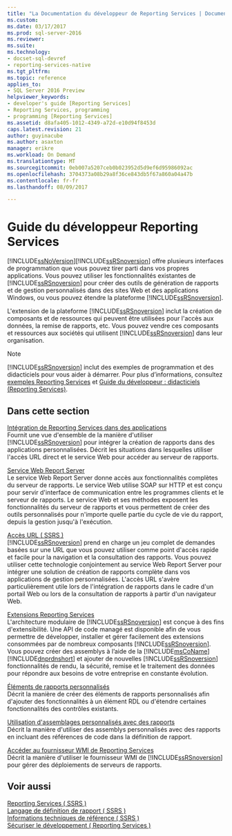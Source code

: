 ```yaml
---
title: "La Documentation du développeur de Reporting Services | Documents Microsoft"
ms.custom: 
ms.date: 03/17/2017
ms.prod: sql-server-2016
ms.reviewer: 
ms.suite: 
ms.technology:
- docset-sql-devref
- reporting-services-native
ms.tgt_pltfrm: 
ms.topic: reference
applies_to:
- SQL Server 2016 Preview
helpviewer_keywords:
- developer's guide [Reporting Services]
- Reporting Services, programming
- programming [Reporting Services]
ms.assetid: d8afa405-1012-4349-a72d-e10d94f8453d
caps.latest.revision: 21
author: guyinacube
ms.author: asaxton
manager: erikre
ms.workload: On Demand
ms.translationtype: MT
ms.sourcegitcommit: 0eb007a5207ceb0b023952d5d9ef6d95986092ac
ms.openlocfilehash: 3704373a08b29a8f36ce843db5f67a860a04a47b
ms.contentlocale: fr-fr
ms.lasthandoff: 08/09/2017

---
```

# <a name="reporting-services-developer-documentation"></a>Guide du développeur Reporting Services
  [!INCLUDE[ssNoVersion](../includes/ssnoversion-md.md)][!INCLUDE[ssRSnoversion](../includes/ssrsnoversion-md.md)] offre plusieurs interfaces de programmation que vous pouvez tirer parti dans vos propres applications. Vous pouvez utiliser les fonctionnalités existantes de [!INCLUDE[ssRSnoversion](../includes/ssrsnoversion-md.md)] pour créer des outils de génération de rapports et de gestion personnalisés dans des sites Web et des applications Windows, ou vous pouvez étendre la plateforme [!INCLUDE[ssRSnoversion](../includes/ssrsnoversion-md.md)].  
  
 L'extension de la plateforme [!INCLUDE[ssRSnoversion](../includes/ssrsnoversion-md.md)] inclut la création de composants et de ressources qui peuvent être utilisées pour l'accès aux données, la remise de rapports, etc. Vous pouvez vendre ces composants et ressources aux sociétés qui utilisent [!INCLUDE[ssRSnoversion](../includes/ssrsnoversion-md.md)] dans leur organisation.  
  
> [!NOTE]  
>  [!INCLUDE[ssRSnoversion](../includes/ssrsnoversion-md.md)] inclut des exemples de programmation et des didacticiels pour vous aider à démarrer. Pour plus d’informations, consultez [exemples Reporting Services](https://msdn.microsoft.com/library/ms160954\(v=sql.110\).aspx) et [Guide du développeur : didacticiels (Reporting Services)](https://msdn.microsoft.com/library/aa337423\(v=sql.110\).aspx).  
  
## <a name="in-this-section"></a>Dans cette section  
 [Intégration de Reporting Services dans des applications](../reporting-services/application-integration/integrating-reporting-services-into-applications.md)  
 Fournit une vue d'ensemble de la manière d'utiliser [!INCLUDE[ssRSnoversion](../includes/ssrsnoversion-md.md)] pour intégrer la création de rapports dans des applications personnalisées. Décrit les situations dans lesquelles utiliser l'accès URL direct et le service Web pour accéder au serveur de rapports.  
  
 [Service Web Report Server](../reporting-services/report-server-web-service/report-server-web-service.md)  
 Le service Web Report Server donne accès aux fonctionnalités complètes du serveur de rapports. Le service Web utilise SOAP sur HTTP et est conçu pour servir d'interface de communication entre les programmes clients et le serveur de rapports. Le service Web et ses méthodes exposent les fonctionnalités du serveur de rapports et vous permettent de créer des outils personnalisés pour n'importe quelle partie du cycle de vie du rapport, depuis la gestion jusqu'à l'exécution.  
  
 [Accès URL &#40; SSRS &#41;](../reporting-services/url-access-ssrs.md)  
 [!INCLUDE[ssRSnoversion](../includes/ssrsnoversion-md.md)] prend en charge un jeu complet de demandes basées sur une URL que vous pouvez utiliser comme point d'accès rapide et facile pour la navigation et la consultation des rapports. Vous pouvez utiliser cette technologie conjointement au service Web Report Server pour intégrer une solution de création de rapports complète dans vos applications de gestion personnalisées. L'accès URL s'avère particulièrement utile lors de l'intégration de rapports dans le cadre d'un portail Web ou lors de la consultation de rapports à partir d'un navigateur Web.  
  
 [Extensions Reporting Services](../reporting-services/extensions/reporting-services-extensions.md)  
 L'architecture modulaire de [!INCLUDE[ssRSnoversion](../includes/ssrsnoversion-md.md)] est conçue à des fins d'extensibilité. Une API de code managé est disponible afin de vous permettre de développer, installer et gérer facilement des extensions consommées par de nombreux composants [!INCLUDE[ssRSnoversion](../includes/ssrsnoversion-md.md)]. Vous pouvez créer des assemblys à l’aide de la [!INCLUDE[msCoName](../includes/msconame-md.md)] [!INCLUDE[dnprdnshort](../includes/dnprdnshort-md.md)] et ajouter de nouvelles [!INCLUDE[ssRSnoversion](../includes/ssrsnoversion-md.md)] fonctionnalités de rendu, la sécurité, remise et le traitement des données pour répondre aux besoins de votre entreprise en constante évolution.  
  
 [Éléments de rapports personnalisés](../reporting-services/custom-report-items/custom-report-items.md)  
 Décrit la manière de créer des éléments de rapports personnalisés afin d'ajouter des fonctionnalités à un élément RDL ou d'étendre certaines fonctionnalités des contrôles existants.  
  
 [Utilisation d'assemblages personnalisés avec des rapports](../reporting-services/custom-assemblies/using-custom-assemblies-with-reports.md)  
 Décrit la manière d'utiliser des assemblys personnalisés avec des rapports en incluant des références de code dans la définition de rapport.  
  
 [Accéder au fournisseur WMI de Reporting Services](../reporting-services/tools/access-the-reporting-services-wmi-provider.md)  
 Décrit la manière d'utiliser le fournisseur WMI de [!INCLUDE[ssRSnoversion](../includes/ssrsnoversion-md.md)] pour gérer des déploiements de serveurs de rapports.  
  
## <a name="see-also"></a>Voir aussi  
 [Reporting Services &#40; SSRS &#41;](../reporting-services/create-deploy-and-manage-mobile-and-paginated-reports.md)   
 [Langage de définition de rapport &#40; SSRS &#41;](../reporting-services/reports/report-definition-language-ssrs.md)   
 [Informations techniques de référence &#40; SSRS &#41;](../reporting-services/technical-reference-ssrs.md)   
 [Sécuriser le développement &#40; Reporting Services &#41;](../reporting-services/extensions/secure-development/secure-development-reporting-services.md)  
  
  

